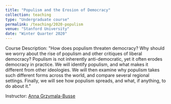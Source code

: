 ```yaml
---
title: "Populism and the Erosion of Democracy"
collection: teaching
type: "Undergraduate course"
permalink: /teaching/2020-populism
venue: "Stanford University"
date: "Winter Quarter 2020"
---
```


Course Description:
"How does populism threaten democracy? Why should we worry about the rise of populism and other critiques of liberal democracy? Populism is not inherently anti-democratic, yet it often erodes democracy in practice. We will identify populism, and what makes it different from other ideologies. We will then examine why populism takes such different forms across the world, and compare several regional settings. Finally, we will see how populism spreads, and what, if anything, to do about it."

Instructor: [Anna Grzymala-Busse](https://amgbusse.people.stanford.edu/)

